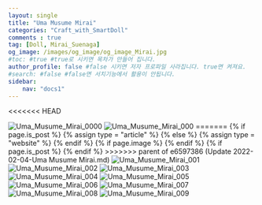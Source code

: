 ```yaml
---
layout: single
title: "Uma Musume Mirai"
categories: "Craft_with_SmartDoll"
comments : true
tag: [Doll, Mirai_Suenaga]
og_image: /images/og_image/og_image_Mirai.jpg
#toc: #true #true로 시키면 목차가 만들어 집니다.
author_profile: false #false 시키면 저자 프로파일 사라집니다. true면 켜져요.
#search: #false #false면 서치기능에서 활용이 안됩니다.
sidebar:
    nav: "docs1"
---
```

<<<<<<< HEAD
<meta property="og:image" content="https://al6061t6.github.io/images/og_image/og_image_Mirai.jpg"/>

<img alt="Uma_Musume_Mirai_0000" src="/images/2022-02-04-Uma Musume Mirai/Uma_Musume_Mirai_0000.jpg">

<img alt="Uma_Musume_Mirai_000" src="/images/2022-02-04-Uma Musume Mirai/Uma_Musume_Mirai_000.jpg">
=======
{% if page.is_post %}
  {% assign type = "article" %}
{% else %}
  {% assign type = "website" %}
{% endif %}
  <meta property="og:type" content="{{ type }}" />
  <meta property="og:url" content="{{ page.url | replace:'index.html','' | prepend: site.baseurl | prepend: site.url }}" />
  <meta property="og:title" content="{% if page.title %}{{ page.title }}{% else %}{{ site.title }}{% endif %}" />
  <meta property="og:description" content="{% if page.excerpt %}{{ page.excerpt | strip_html | strip_newlines | truncate: 140 }}{% else %}{{ site.description }}{% endif %}" />
  {% if page.image %}
  <meta property="og:image" content="{{ page.url | prepend: site.baseurl | prepend: site.url }}{{ page.image.path }}" />
  <meta property="og:image:width" content="{{ page.image.width }}" />
  <meta property="og:image:height" content="{{ page.image.height }}" />
  {% endif %}
  {% if page.is_post %}
  <meta property="og:site_name" content="{{ site.title }}" />
{% endif %}
>>>>>>> parent of e6597386 (Update 2022-02-04-Uma Musume Mirai.md)

<img alt="Uma_Musume_Mirai_001" src="/images/2022-02-04-Uma Musume Mirai/Uma_Musume_Mirai_001.jpg">

<img alt="Uma_Musume_Mirai_002" src="/images/2022-02-04-Uma Musume Mirai/Uma_Musume_Mirai_002.jpg">

<img alt="Uma_Musume_Mirai_003" src="/images/2022-02-04-Uma Musume Mirai/Uma_Musume_Mirai_003.jpg">

<img alt="Uma_Musume_Mirai_004" src="/images/2022-02-04-Uma Musume Mirai/Uma_Musume_Mirai_004.jpg">

<img alt="Uma_Musume_Mirai_005" src="/images/2022-02-04-Uma Musume Mirai/Uma_Musume_Mirai_005.jpg">

<img alt="Uma_Musume_Mirai_006" src="/images/2022-02-04-Uma Musume Mirai/Uma_Musume_Mirai_006.jpg">

<img alt="Uma_Musume_Mirai_007" src="/images/2022-02-04-Uma Musume Mirai/Uma_Musume_Mirai_007.jpg">

<img alt="Uma_Musume_Mirai_008" src="/images/2022-02-04-Uma Musume Mirai/Uma_Musume_Mirai_008.jpg">

<img alt="Uma_Musume_Mirai_009" src="/images/2022-02-04-Uma Musume Mirai/Uma_Musume_Mirai_009.jpg">


